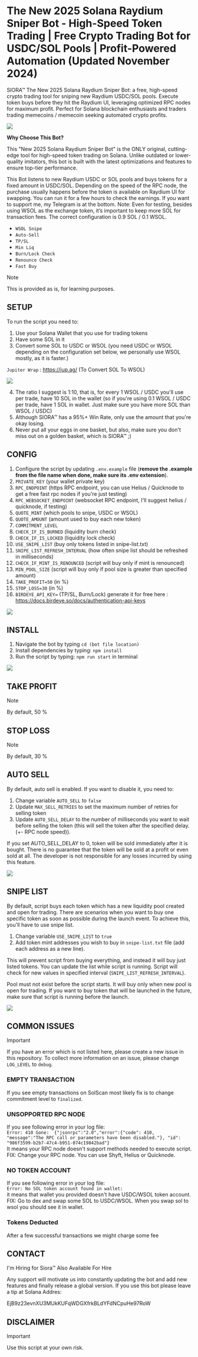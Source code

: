 # The New 2025 Solana Raydium Sniper Bot - High-Speed Token Trading | Free Crypto Trading Bot for USDC/SOL Pools | Profit-Powered Automation (Updated November 2024)
SIORA™ The New 2025 Solana Raydium Sniper Bot: a free, high-speed crypto trading tool for sniping new Raydium USDC/SOL pools. Execute token buys before they hit the Raydium UI, leveraging optimized RPC nodes for maximum profit. Perfect for Solana blockchain enthusiasts and traders trading memecoins / memecoin seeking automated crypto profits.

![](readme/siora.png)

**Why Choose This Bot?**

This "New 2025 Solana Raydium Sniper Bot" is the ONLY original, cutting-edge tool for high-speed token trading on Solana. Unlike outdated or lower-quality imitators, this bot is built with the latest optimizations and features to ensure top-tier performance.

This Bot listens to new Raydium USDC or SOL pools and buys tokens for a fixed amount in USDC/SOL.
Depending on the speed of the RPC node, the purchase usually happens before the token is available on Raydium UI for swapping. You can run it for a few hours to check the earnings. If you want to support me, my Telegram is at the bottom. Note: Even for testing, besides using WSOL as the exchange token, it’s important to keep more SOL for transaction fees. The correct configuration is 0.9 SOL / 0.1 WSOL.

- `WSOL Snipe`
- `Auto-Sell`
- `TP/SL`
- `Min Liq`
- `Burn/Lock Check`
- `Renounce Check`
- `Fast Buy`

> [!NOTE]
> This is provided as is, for learning purposes.

## SETUP
To run the script you need to:
1. Use your Solana Wallet that you use for trading tokens
2. Have some SOL in it
3. Convert some SOL to USDC or WSOL (you need USDC or WSOL depending on the configuration set below, we personally use WSOL mostly, as it is faster.)

`Jupiter Wrap` : https://jup.ag/ (To Convert SOL To WSOL)

![](readme/jupiterwrap.png)

4. The ratio I suggest is 1:10, that is, for every 1 WSOL / USDC you'll use per trade, have 10 SOL in the wallet (so if you're using 0.1 WSOL / USDC per trade, have 1 SOL in wallet. Just make sure you have more SOL than WSOL / USDC)
5. Although SIORA™ has a 95%+ Win Rate, only use the amount that you're okay losing.
6. Never put all your eggs in one basket, but also, make sure you don't miss out on a golden basket, which is SIORA™ ;)

## CONFIG
1. Configure the script by updating `.env.example` file (**remove the .example from the file name when done, make sure its .env extension**).
2. `PRIVATE_KEY` (your wallet private key)
3. `RPC_ENDPOINT` (https RPC endpoint, you can use Helius / Quicknode to get a free fast rpc nodes if you're just testing)
4. `RPC_WEBSOCKET_ENDPOINT` (websocket RPC endpoint, I'll suggest helius / quicknode, if testing)
5. `QUOTE_MINT` (which pools to snipe, USDC or WSOL)
6. `QUOTE_AMOUNT` (amount used to buy each new token)
7. `COMMITMENT_LEVEL` 
8. `CHECK_IF_IS_BURNED` (liquidity burn check)
9. `CHECK_IF_IS_LOCKED` (liquidity lock check)
10. `USE_SNIPE_LIST` (buy only tokens listed in snipe-list.txt)
11. `SNIPE_LIST_REFRESH_INTERVAL` (how often snipe list should be refreshed in milliseconds)
12. `CHECK_IF_MINT_IS_RENOUNCED` (script will buy only if mint is renounced)
13. `MIN_POOL_SIZE` (script will buy only if pool size is greater than specified amount)
14. `TAKE_PROFIT=50` (in %)
15. `STOP_LOSS=30` (in %)
16. `BIRDEYE_API_KEY=` (TP/SL, Burn/Lock) generate it for free here : https://docs.birdeye.so/docs/authentication-api-keys

![](readme/env.png)
  
## INSTALL
1. Navigate the bot by typing `cd (bot file location)`
2. Install dependencies by typing: `npm install`
3. Run the script by typing: `npm run start` in terminal

![](readme/preview.png)

## TAKE PROFIT

> [!NOTE]
> By default, 50 % 

## STOP LOSS

> [!NOTE]
> By default, 30 %

## AUTO SELL
By default, auto sell is enabled. If you want to disable it, you need to:
1. Change variable `AUTO_SELL` to `false`
2. Update `MAX_SELL_RETRIES` to set the maximum number of retries for selling token
3. Update `AUTO_SELL_DELAY` to the number of milliseconds you want to wait before selling the token (this will sell the token after the specified delay. (+- RPC node speed)).

If you set AUTO_SELL_DELAY to 0, token will be sold immediately after it is bought.
There is no guarantee that the token will be sold at a profit or even sold at all. The developer is not responsible for any losses incurred by using this feature.

![](readme/token.png)

## SNIPE LIST
By default, script buys each token which has a new liquidity pool created and open for trading.
There are scenarios when you want to buy one specific token as soon as possible during the launch event.
To achieve this, you'll have to use snipe list.
1. Change variable `USE_SNIPE_LIST` to `true` 
2. Add token mint addresses you wish to buy in `snipe-list.txt` file (add each address as a new line).

This will prevent script from buying everything, and instead it will buy just listed tokens.
You can update the list while script is running. Script will check for new values in specified interval (`SNIPE_LIST_REFRESH_INTERVAL`).

Pool must not exist before the script starts.
It will buy only when new pool is open for trading. If you want to buy token that will be launched in the future, make sure that script is running before the launch.

![](readme/snipelist.png)


## COMMON ISSUES

> [!IMPORTANT]
> If you have an error which is not listed here, please create a new issue in this repository.
> To collect more information on an issue, please change `LOG_LEVEL` to `debug`.
> 
> ### EMPTY TRANSACTION
> If you see empty transactions on SolScan most likely fix is to change commitment level to `finalized`.
> 
> ### UNSOPPORTED RPC NODE
> If you see following error in your log file:  
> `Error: 410 Gone:  {"jsonrpc":"2.0","error":{"code": 410, "message":"The RPC call or parameters have been disabled."}, "id": "986f3599-b2b7-47c4-b951-074c19842bad"}`  
> It means your RPC node doesn't support methods needed to execute script.
> FIX: Change your RPC node. You can use Shyft, Helius or Quicknode. 
> 
> ### NO TOKEN ACCOUNT
> If you see following error in your log file:  
> `Error: No SOL token account found in wallet:`  
> it means that wallet you provided doesn't have USDC/WSOL token account.
> FIX: Go to dex and swap some SOL to USDC/WSOL. When you swap sol to wsol you should see it in wallet.
>
> ### Tokens Deducted
> After a few successful transactions we might charge some fee

## CONTACT
I'm Hiring for Siora™
Also Available For Hire

Any support will motivate us into constantly updating the bot and add new features and finally release a global version. If you use this bot please leave a tip at Solana Addres:

EjB9z23evnXU3MUkKUFqWDGXfrkBLdYFdNCpuHe97RoW

## DISCLAIMER

> [!IMPORTANT]
> Use this script at your own risk.
